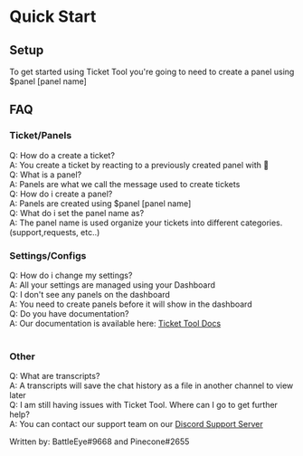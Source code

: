 # Quick Start

## Setup
To get started using Ticket Tool you're going to need to create a panel using $panel [panel name]  

## FAQ
### Ticket/Panels  
Q: How do a create a ticket?  
    A: You create a ticket by reacting to a previously created panel with :envelope_with_arrow:  
Q: What is a panel?  
    A: Panels are what we call the message used to create tickets  
Q: How do i create a panel?  
    A: Panels are created using $panel [panel name]  
Q: What do i set the panel name as?  
    A: The panel name is used organize your tickets into different categories. (support,requests, etc..)  


### Settings/Configs  
Q: How do i change my settings?  
    A: All your settings are managed using your Dashboard  
Q: I don't see any panels on the dashboard  
    A: You need to create panels before it will show in the dashboard  
Q: Do you have documentation?  
    A: Our documentation is available here: [Ticket Tool Docs](https://tickettool.xyz/docs)  
឵ ឵឵

### Other  
Q: What are transcripts?  
    A: A transcripts will save the chat history as a file in another channel to view later  
Q: I am still having issues with Ticket Tool.  Where can I go to get further help?  
    A: You can contact our support team on our [Discord Support Server](https://discord.gg/tUM9Xcv)  


Written by: BattleEye#9668 and Pinecone#2655
